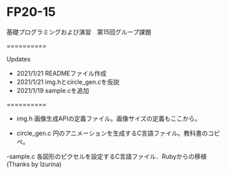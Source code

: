 # FP20-15
基礎プログラミングおよび演習　第15回グループ課題

==========

Updates
  - 2021/1/21 READMEファイル作成
  - 2021/1/21 img.hとcircle_gen.cを仮説
  - 2021/1/19 sample.cを追加

==========

- img.h
画像生成APIの定義ファイル。画像サイズの定義もここから。

- circle_gen.c
円のアニメーションを生成するC言語ファイル。教科書のコピペ。

-sample.c
各図形のピクセルを設定するC言語ファイル．Rubyからの移植(Thanks by Izurina)
